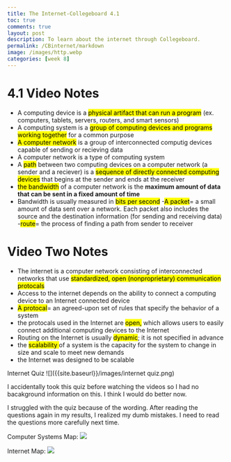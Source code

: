 ```yaml
---
title: The Internet-Collegeboard 4.1
toc: true
comments: true
layout: post
description: To learn about the internet through Collegeboard.
permalink: /CBinternet/markdown
image: /images/http.webp
categories: [week 8]
---
```


# 4.1 Video Notes
- A computing device is a <mark>physical artifact that can run a program</mark> (ex. computers, tablets, servers, routers, and smart sensors)
- A computing system is a <mark>group of computing devices and programs working together</mark> for a common purpose
- <mark>A computer network</mark> is a group of interconnected computig devices capable of sending or recieving data
- A computer network is a type of computing system
- A <mark>path</mark> between two computing devices on a computer network (a sender and a reciever) is a <mark>sequence of directly connected computing devices</mark> that begins at the sender and ends at the receiver
- <mark>the bandwidth</mark> of a computer network is the **maximum amount of data that can be sent in a fixed amount of time**
- Bandwidth is usually measured in <mark>bits per second</mark>
-<mark>A packet</mark>= a small amount of data sent over a network. Each packet also includes the source and the destination information (for sending and receiving data)
-<mark>route</mark>= the process of finding a path from sender to receiver


# Video Two Notes
- The internet is a computer network consisting of interconnected networks that use <mark>standardized, open (nonproprietary) communication protocals</mark>
- Access to the internet depends on the ability to connect a computing device to an Internet connected device
- <mark>A protocal</mark>= an agreed-upon set of rules that specify the behavior of a system
- the protocals used in the Internet are <mark>open,</mark> which allows users to easily connect additional computing devices to the Internet
- Routing on the Internet is usually <mark>dynamic</mark>; it is not specified in advance
- the <mark>scalability </mark>of a system is the capacity for the system to change in size and scale to meet new demands
- the Internet was designed to be scalable 



Internet Quiz
![]({{site.baseurl}}/images/internet quiz.png)

I accidentally took this quiz before watching the videos so I had no bacakground information on this. I think I would do better now.

I struggled with the quiz because of the wording. After reading the questions again in my results, I realized my dumb mistakes. I need to read the questions more carefully next time.


Computer Systems Map:
![]({{site.baseurl}}/images/computersystemsmap.png)

Internet Map:
![]({{site.baseurl}}/images/Internetmap.png)